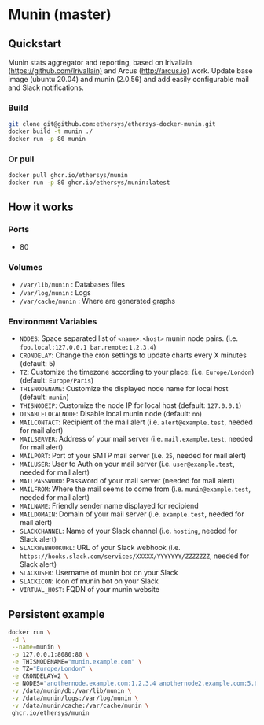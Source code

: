 # Munin (master)

## Quickstart

Munin stats aggregator and reporting, based on lrivallain (<https://github.com/lrivallain)> and Arcus (<http://arcus.io)> work.
Update base image (ubuntu 20.04) and munin (2.0.56) and add easily configurable mail and Slack notifications.

### Build

```bash
git clone git@github.com:ethersys/ethersys-docker-munin.git
docker build -t munin ./
docker run -p 80 munin
```

### Or pull

```bash
docker pull ghcr.io/ethersys/munin
docker run -p 80 ghcr.io/ethersys/munin:latest
```

## How it works

### Ports

* 80

### Volumes

* `/var/lib/munin` : Databases files
* `/var/log/munin` : Logs
* `/var/cache/munin` : Where are generated graphs

### Environment Variables

* `NODES`: Space separated list of `<name>:<host>` munin node pairs. (i.e. `foo.local:127.0.0.1 bar.remote:1.2.3.4`)
* `CRONDELAY`: Change the cron settings to update charts every X minutes (default: 5)
* `TZ`: Customize the timezone according to your place: (i.e. `Europe/London`) (default: `Europe/Paris`)
* `THISNODENAME`: Customize the displayed node name for local host (default: `munin`)
* `THISNODEIP`: Customize the node IP for local host (default: `127.0.0.1`)
* `DISABLELOCALNODE`: Disable local munin node (default: `no`)
* `MAILCONTACT`: Recipient of the mail alert (i.e. `alert@example.test`, needed for mail alert)
* `MAILSERVER`: Address of your mail server (i.e. `mail.example.test`, needed for mail alert)
* `MAILPORT`: Port of your SMTP mail server  (i.e. `25`, needed for mail alert)
* `MAILUSER`: User to Auth on your mail server  (i.e. `user@example.test`, needed for mail alert)
* `MAILPASSWORD`: Password of your mail server (needed for mail alert)
* `MAILFROM`: Where the mail seems to come from (i.e. `munin@example.test`, needed for mail alert)
* `MAILNAME`: Friendly sender name displayed for recipiend
* `MAILDOMAIN`: Domain of your mail server (i.e. `example.test`, needed for mail alert)
* `SLACKCHANNEL`: Name of your Slack channel (i.e. `hosting`, needed for Slack alert)
* `SLACKWEBHOOKURL`: URL of your Slack webhook (i.e. `https://hooks.slack.com/services/XXXXX/YYYYYYY/ZZZZZZZ`, needed for Slack alert)
* `SLACKUSER`: Username of munin bot on your Slack
* `SLACKICON`: Icon of munin bot on your Slack
* `VIRTUAL_HOST`: FQDN of your munin website

## Persistent example

```bash
docker run \
 -d \
 --name=munin \
 -p 127.0.0.1:8080:80 \
 -e THISNODENAME="munin.example.com" \
 -e TZ="Europe/London" \
 -e CRONDELAY=2 \
 -e NODES="anothernode.example.com:1.2.3.4 anothernode2.example.com:5.6.7.8" \
 -v /data/munin/db:/var/lib/munin \
 -v /data/munin/logs:/var/log/munin \
 -v /data/munin/cache:/var/cache/munin \
 ghcr.io/ethersys/munin
```
